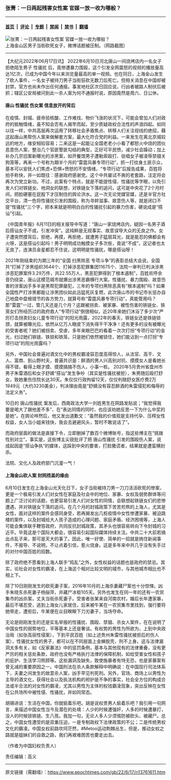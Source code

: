 ### 张菁：一日两起残害女性案 官媒一放一收为哪般？

---

#### [首页](../../../..?n13761611) &nbsp;|&nbsp; [评论](../../../../../epoch-comment?n13761611) &nbsp;|&nbsp; [专题](../../../../../epoch-special?n13761611) &nbsp;|&nbsp; [禁闻](../../../../../epoch-news?n13761611) &nbsp;|&nbsp; [禁书](../../../../../books?n13761611) &nbsp;|&nbsp; [翻墙](https://github.com/gfw-breaker/nogfw/blob/master/README.md?n13761611)


<div><img alt="张菁：一日两起残害女性案 官媒一放一收为哪般？" class="attachment-djy_600_400 size-djy_600_400 wp-post-image" src="https://i.epochtimes.com/assets/uploads/2022/06/id13761623-674fa197785ed4fc739f570cb5dda936-.jpeg"/>
<div class="caption">
 上海金山区男子当街砍死女子，微博话题被压制。（网路截图）
</div></div><hr/><div class="post_content" id="artbody" itemprop="articleBody">
 <!-- article content begin -->
 <p>
  【大纪元2022年06月17日讯】 2022年6月10日河北唐山一间烧烤店内一名女子拒绝陌生男子
  <ok href="https://www.epochtimes.com/gb/tag/%E6%80%A7%E9%AA%9A%E6%89%B0.html">
   性骚扰
  </ok>
  后，竟惨遭暴力围殴，这个引发全网震怒的视频的播放量高达1亿次，已成为中国今年以来浏览量最高的单一视频。也在同日，上海金山发生了砍人事件，一名女子被持刀男子当街狂砍无数刀后死亡。但相关消息在中国却被封禁，官方也尚未作出任何通报。事发地社区次日回应说，行凶者被路人制伏后被抓；辖区公安局被问到此一杀人案为何不通报时说，原因竟然是周六、日公休。
 </p>
 <h4>
  唐山
  <ok href="https://www.epochtimes.com/gb/tag/%E6%80%A7%E9%AA%9A%E6%89%B0.html">
   性骚扰
  </ok>
  伤女案 信息放开的背后
 </h4>
 <p>
  在疫情、封城、疲命验核酸、工作难找、物价飞涨的状况下，可能会曾加人们对政府的抵触情绪，虽不知会否有人揭竿而起，至少质疑政权合法性的声浪四起。如同以往一样，中共高层再次运用了转移社会矛盾焦点、转移人们关注视线的绝招，藉这起唐山黑帮伤人案来做解套方案，最大化符合党的利益。一来发生在离北京城较远的地方，维安相较容易；二来这是一起能让全国老老小小看了都怒火中烧的团伙恶意伤人案，整治几个官匪警匪勾结的典型，正好可平民愤，减少社会躁动；加上补办几宗旧案新曝光的涉黑案，如开餐馆男子遭勒索殴打、驻唱女子被凌辱禁锢关狗笼等，再来一个号称为期半个月的“雷霆风暴专项行动”，抓一打纹身土匪示众，基本可以安抚人们焦虑+恐惧+愤怒的不安情绪，“专项行动”后报告成果，百姓将拍手称快，并一如既往：感谢政府感谢党。这个中共屡试不爽的老套路，注定将会再次为党立新功。不过，此案有个特点，就是不能提性侵、性骚扰等字眼，以免引发人们对铁链女、地洞女的联想，对铁链女下落的追问，这可是中央花了2个月时间，把脸硬塞在屁股下才压制住的舆论洪水。这一次无论党媒官媒，还是半官方社交平台，清一色将性骚扰引发的围殴，称为寻衅滋事、故意伤人等，就是闭口不提“性骚扰”三个字，把本来就是明明白白的性骚扰引起的暴力伤害，硬说成是“搭讪”引起。
 </p>
 <p>
  《中国青年报》6月11日的相关报导中写道：“唐山一家烧烤店内，疑因一名男子酒后搭讪女子不成，引发冲突”。这纯粹是无视事实、故意误导大众的无良之作。女子遭突然摸背后，拒绝，再摸，再拒绝，就遭男子猛扇耳光，就是能忍的佛都会有火呀，这是搭讪引起吗！男子明明成功触摸女子多次些，竟说“不成”，这记者也太无良了，连演员金星都忍不住说，这明明是性骚扰，哪是搭讪呀！
 </p>
 <p>
  2021年刚结束的为期三年的“全国
  <ok href="https://www.epochtimes.com/gb/tag/%E6%89%AB%E9%BB%91%E9%99%A4%E6%81%B6.html">
   扫黑除恶
  </ok>
  专项斗争”的表彰总结大会说，全国共“打掉了涉黑组织3644个、打掉涉恶犯罪集团11675个、法院一审判已判决涉黑涉恶犯罪案件3.29万件，共22.55万人，黑恶犯罪得到了根本遏制”，百姓欢呼余音仍绕梁，唐山这模范城市就爆出涉黑恶霸横行大案。性骚扰、暴力围殴、故意伤害的涉案凶手多半是黑帮犯罪屡犯，三年的专项扫黑除恶真有“根本遏制”吗？如果全国性严打涉黑都能让涉黑团伙如此迅猛死灰复燃，此次唐山市的书记市长惩办自己地盘中盘根错节的各方势力，就算号称“雷霆风暴专项行动”，真能管用吗？那“雷霆”一过，管几天还是几个月？这跟被拐卖、被家暴、被性伤害的铁链女、铁笼女们所经历过的政府救人“专项行动”倒很相似，近20年来她们沐浴了多少次“严厉打击拐卖妇女儿童专项行动”的阳光雨露，2022年的春天，铁链女还是铁链锁颈，就算被曝光后，依然从亿万人眼皮下消失得干干净净！还有更多的没有被曝光的受害者呢？她们被拐卖、受虐，多年来眼巴巴的看着一次次打拐“专项行动”的金光，扫过她们铁链、铁锁和铁笼，只是她们依然被锁住，她们能沾到一点打拐“专项行动”的阳光雨露吗？
 </p>
 <p>
  另外，中国社会普遍对酒文化中的男权霸凌容忍度高得惊人，从法官、高干、文人、富商、到山野村夫，普遍共识是：醉酒的男人兴高别对抗、摸摸女人是看她长得不错，看得上眼才摸、摸摸搞搞不伤人，小事一桩。 2020年5月贵州省盘州市男子朱雷酒后和女子舒婧“搭讪”发生争吵（其实是性骚扰被拒），朱男随后殴打舒女，致她重伤住院长达30天。朱仅仅行政拘留12天，仅仅判赔舒女医疗费2万1949元（大约3230美金），判决理由竟是“舒婧没有容忍醉酒的朱雷侵犯和侮辱的法定义务”。
 </p>
 <p>
  10日的
  <ok href="https://www.epochtimes.com/gb/tag/%E5%94%90%E5%B1%B1%E6%80%A7%E9%AA%9A%E6%89%B0.html">
   唐山性骚扰
  </ok>
  案发后，西南政法大学一刘姓男生在网路发贴说；“我觉得我要是喝大了跟他差不多”、在“表达同情的同时，也应该劝她反思一下为什么中奖的是她”。在舆论哗然后，他又发出道歉文：“虽然我的价值观是支持代孕、压榨女性权益，女人当小姐来钱快，我会去避避风头，暂时不敢说话了”。
 </p>
 <p>
  而政府层面的做法是直接下令，立即删掉了数百个微博账号，指这些博主在“挑拨性别对立”，事实是，这些博主尖锐批评了把
  <ok href="https://www.epochtimes.com/gb/tag/%E5%94%90%E5%B1%B1%E6%80%A7%E9%AA%9A%E6%89%B0.html">
   唐山性骚扰
  </ok>
  引发的围殴伤人案，说成起因是“搭讪争执”的媒体，这踩到中央的要害，打脸撒谎者，结果就是遭蛮横封杀。
 </p>
 <p>
  法院、文化人及政府部门沆瀣一气！
 </p>
 <h4>
  <ok href="https://www.epochtimes.com/gb/tag/%E4%B8%8A%E6%B5%B7%E9%87%91%E5%B1%B1%E7%A0%8D%E4%BA%BA%E6%A1%88.html">
   上海金山砍人案
  </ok>
  封网捂盖的缘由
 </h4>
 <p>
  6月10日发生在上海金山光天化日下，女子当街被持刀男一刀刀活活砍死的惨案，更是一个极易引发人们对女性在家庭及社会中的地位、家暴、女权及弱势群体等问题上广泛讨论的话题，也更容易引发人们对女性的同情，会联想起铁链女们的悲惨遭遇，并对铁链女下落的追问。在几个月的封城政策下苦苦煎熬的上海人，尤其是女性，面对这样的案件会感同身受，若再揭发出几桩疫情中女性惨遭家暴、被迫跳楼的案件，以及封城给大人孩子造成的心理问题、家庭矛盾、经济困境等，上海人可能会集体联手鞭笞政府，共同反抗封城政策，其矛头也很容易转向下令封城的习近平。毕竟这是个国际大都会，很容易引起国际媒体持续关注。中共二十大前若搞出点乱子来，那可是天大的事了。因此，唯一好使、简单的一招就是摀住新闻事件，不报导、不说明，不让点着引信，惹火烧身。这是多年来中共几乎没有失手过的对付中国百姓的招数。
 </p>
 <p>
  除了政府绝不愿看到上海人联手“捣乱”之外，女性权益的话题也是政府的禁忌。其实，论社会对女性的霸凌，在上海这个相对比较文明的城市，与其他城市相比也不相上下。
 </p>
 <p>
  除了10日刚刚发生的砍死妻子案，2016年10月的上海杀妻藏尸案也十分惊悚。凶手朱晓东杀死妻子杨俪萍，并藏尸冰柜105天。另外也发生在同一年的还有一农贸集市的凶杀案，丈夫当街杀死妻子。受害者张某来自河南农村，婚后长年遭家暴，最后不堪忍受，逃到上海女儿家居住，后来被牛某在一农贸集市里找到，强行要将她带走，遭拒后，牛某便在众目睽睽下刀刃妻子，当场夺命。
 </p>
 <p>
  无论是刚刚发生的还是实名举报的性骚扰、围殴、禁锢、杀女人案件，在在说明了中国女性的弱势地位，平等基本上还是奢谈。有权势的男性为所欲为，上到中央政治局（如张高丽性侵案），下到平民百姓（如上述贵州朱雷性骚扰被拒后的伤人案），性骚扰女性的男子，都可以在不同层面上金蝉脱壳，刑不上身。这与法律漏洞太多有关，如《反家暴法》中的惩罚条例，基本与其他现有的法律重叠，没有更严厉的相关惩处条款，政府也没有严格执行法律的保障机制，如给受害女性和孩子的庇护、生活学习照顾等。这些漏洞及缺失，致使施暴者有恃无恐，也是家暴案有曾无减的重要原因之一。中国刑法在杀人条款解释中明确说：在中国现行司法体系下，夫妻之间发生的故意杀人案，凶手罕见判死刑。另外，官场、商场上以男性为主导的酒文化，获得社会以及执法机构的袒护是不争的事实，社会全方位的构成合法或半合法的对女性的霸凌，尤其以男性为主体的权钱霸凌现象，突出反映在女性在公共场所中被性侵、性骚扰，并如同常态。
 </p>
 <p>
  胡锡进说：生活在中国，你就偷着乐吧。胡是说权贵男人偷着乐吧？我引用一句网言，来描述中国女性当今及潜在的处境：人少的时候遭强奸，人多的时候遭暴打，没人的时候锁铁链、生八孩。我加一句，无论人多人少须惕防被砍头、被藏尸。总之，中国女性遭受的是双重压迫，一是专制政权下法律政策的不公；二是传统男权文化的霸凌。中国女权前路坎坷茫然，#Metoo运动荆棘丛生，但是，推动女权之路就是姐妹们的自救之路，我们再艰难困苦也要走出去。
 </p>
 <p>
  （作者为中国妇权负责人）
 </p>
 <p>
  责任编辑：高义
 </p>
 <!-- article content end -->
 <div id="below_article_ad">
 </div>
</div>


---

原文链接（需翻墙）：https://www.epochtimes.com/gb/22/6/17/n13761611.htm
